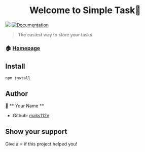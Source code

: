 <h1 align="center">Welcome to Simple Task👋</h1>
<p>
  <img src="https://img.shields.io/badge/version-1.0-blue.svg?cacheSeconds=2592000" />
  <a href="https://github.com/maks112v/simpletask/">
    <img alt="Documentation" src="https://img.shields.io/badge/documentation-yes-brightgreen.svg" target="_blank" />
  </a>
</p>

> The easiest way to store your tasks

### 🏠 [Homepage](https://simpletask.maksv.me/loginl)

## Install

```sh
npm install
```

## Author

👤 ** Your Name **

- Github: [maks112v](https://github.com/maks112v)

## Show your support

Give a ⭐️ if this project helped you!
